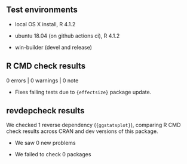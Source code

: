 ## Test environments

* local OS X install, R 4.1.2

* ubuntu 18.04 (on github actions ci), R 4.1.2

* win-builder (devel and release)

## R CMD check results

0 errors | 0 warnings | 0 note

  - Fixes failing tests due to `{effectsize}` package update.

## revdepcheck results

We checked 1 reverse dependency (`{ggstatsplot}`), comparing R CMD check results
across CRAN and dev versions of this package.

 * We saw 0 new problems

 * We failed to check 0 packages
